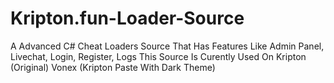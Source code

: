 # Kripton.fun-Loader-Source
A Advanced C# Cheat Loaders Source That Has Features Like Admin Panel, Livechat, Login, Register, Logs This Source Is Curently Used On Kripton (Original) Vonex (Kripton Paste With Dark Theme)

